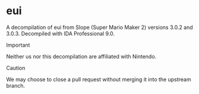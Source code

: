 # eui
A decompilation of eui from Slope (Super Mario Maker 2) versions 3.0.2 and 3.0.3.  Decompiled with IDA Professional 9.0.

> [!IMPORTANT]
> Neither us nor this decompilation are affiliated with Nintendo.

> [!CAUTION]
> We may choose to close a pull request without merging it into the upstream branch.
